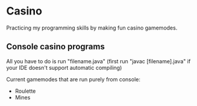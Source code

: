 # Casino
Practicing my programming skills by making fun casino gamemodes.

## Console casino programs

All you have to do is run "filename.java" (first run "javac [filename].java" if your IDE doesn't support automatic compiling)  

 Current gamemodes that are run purely from console:  
 - Roulette  
 - Mines  
